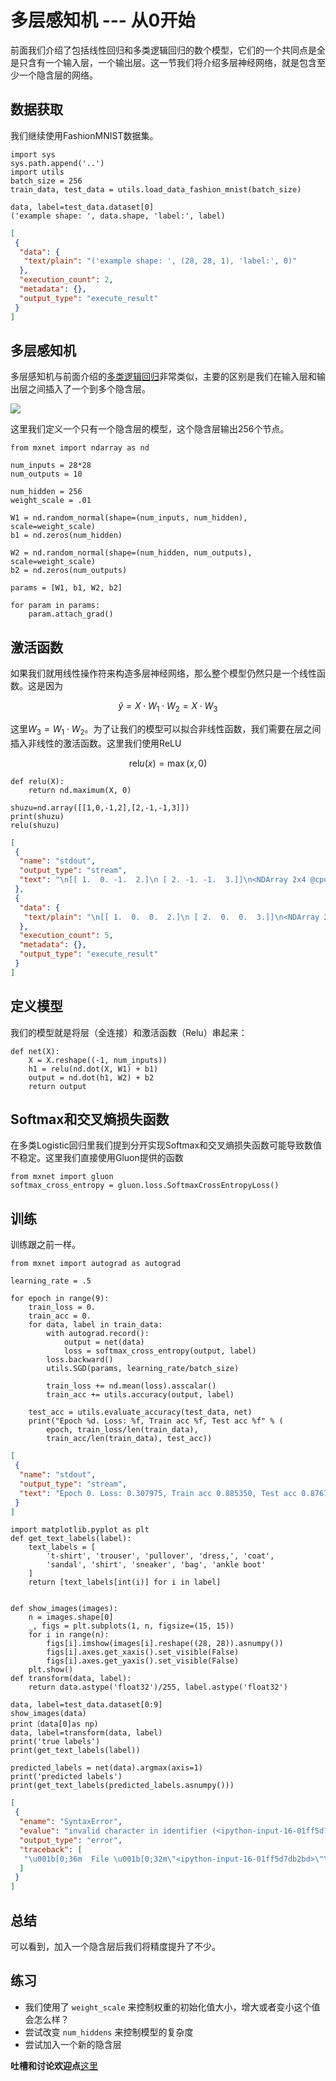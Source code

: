 # 多层感知机 --- 从0开始

前面我们介绍了包括线性回归和多类逻辑回归的数个模型，它们的一个共同点是全是只含有一个输入层，一个输出层。这一节我们将介绍多层神经网络，就是包含至少一个隐含层的网络。

## 数据获取

我们继续使用FashionMNIST数据集。

```{.python .input  n=1}
import sys
sys.path.append('..')
import utils
batch_size = 256
train_data, test_data = utils.load_data_fashion_mnist(batch_size)

```

```{.python .input  n=2}
data, label=test_data.dataset[0]
('example shape: ', data.shape, 'label:', label)
```

```{.json .output n=2}
[
 {
  "data": {
   "text/plain": "('example shape: ', (28, 28, 1), 'label:', 0)"
  },
  "execution_count": 2,
  "metadata": {},
  "output_type": "execute_result"
 }
]
```

## 多层感知机

多层感知机与前面介绍的[多类逻辑回归](../chapter_crashcourse/softmax-regression-scratch.md)非常类似，主要的区别是我们在输入层和输出层之间插入了一个到多个隐含层。

![](../img/multilayer-perceptron.png)

这里我们定义一个只有一个隐含层的模型，这个隐含层输出256个节点。

```{.python .input  n=3}
from mxnet import ndarray as nd

num_inputs = 28*28
num_outputs = 10

num_hidden = 256
weight_scale = .01

W1 = nd.random_normal(shape=(num_inputs, num_hidden), scale=weight_scale)
b1 = nd.zeros(num_hidden)

W2 = nd.random_normal(shape=(num_hidden, num_outputs), scale=weight_scale)
b2 = nd.zeros(num_outputs)

params = [W1, b1, W2, b2]

for param in params:
    param.attach_grad()
```

## 激活函数

如果我们就用线性操作符来构造多层神经网络，那么整个模型仍然只是一个线性函数。这是因为

$$\hat{y} = X \cdot W_1 \cdot W_2 = X \cdot W_3 $$

这里$W_3 = W_1 \cdot W_2$。为了让我们的模型可以拟合非线性函数，我们需要在层之间插入非线性的激活函数。这里我们使用ReLU

$$\textrm{rel}u(x)=\max(x, 0)$$

```{.python .input  n=4}
def relu(X):
    return nd.maximum(X, 0)
```

```{.python .input  n=5}
shuzu=nd.array([[1,0,-1,2],[2,-1,-1,3]])
print(shuzu)
relu(shuzu)
```

```{.json .output n=5}
[
 {
  "name": "stdout",
  "output_type": "stream",
  "text": "\n[[ 1.  0. -1.  2.]\n [ 2. -1. -1.  3.]]\n<NDArray 2x4 @cpu(0)>\n"
 },
 {
  "data": {
   "text/plain": "\n[[ 1.  0.  0.  2.]\n [ 2.  0.  0.  3.]]\n<NDArray 2x4 @cpu(0)>"
  },
  "execution_count": 5,
  "metadata": {},
  "output_type": "execute_result"
 }
]
```

## 定义模型

我们的模型就是将层（全连接）和激活函数（Relu）串起来：

```{.python .input  n=6}
def net(X):
    X = X.reshape((-1, num_inputs))
    h1 = relu(nd.dot(X, W1) + b1)
    output = nd.dot(h1, W2) + b2
    return output
```

## Softmax和交叉熵损失函数

在多类Logistic回归里我们提到分开实现Softmax和交叉熵损失函数可能导致数值不稳定。这里我们直接使用Gluon提供的函数

```{.python .input  n=7}
from mxnet import gluon
softmax_cross_entropy = gluon.loss.SoftmaxCrossEntropyLoss()
```

## 训练

训练跟之前一样。

```{.python .input  n=12}
from mxnet import autograd as autograd

learning_rate = .5

for epoch in range(9):
    train_loss = 0.
    train_acc = 0.
    for data, label in train_data:
        with autograd.record():
            output = net(data)
            loss = softmax_cross_entropy(output, label)
        loss.backward()
        utils.SGD(params, learning_rate/batch_size)

        train_loss += nd.mean(loss).asscalar()
        train_acc += utils.accuracy(output, label)

    test_acc = utils.evaluate_accuracy(test_data, net)
    print("Epoch %d. Loss: %f, Train acc %f, Test acc %f" % (
        epoch, train_loss/len(train_data),
        train_acc/len(train_data), test_acc))
```

```{.json .output n=12}
[
 {
  "name": "stdout",
  "output_type": "stream",
  "text": "Epoch 0. Loss: 0.307975, Train acc 0.885350, Test acc 0.876703\nEpoch 1. Loss: 0.299738, Train acc 0.888655, Test acc 0.879006\nEpoch 2. Loss: 0.289032, Train acc 0.893379, Test acc 0.884716\nEpoch 3. Loss: 0.282556, Train acc 0.895950, Test acc 0.883213\nEpoch 4. Loss: 0.274688, Train acc 0.897887, Test acc 0.878806\nEpoch 5. Loss: 0.271874, Train acc 0.898621, Test acc 0.887420\nEpoch 6. Loss: 0.264716, Train acc 0.901476, Test acc 0.884916\nEpoch 7. Loss: 0.260967, Train acc 0.902611, Test acc 0.886418\nEpoch 8. Loss: 0.254603, Train acc 0.905699, Test acc 0.890825\n"
 }
]
```

```{.python .input  n=13}
import matplotlib.pyplot as plt
def get_text_labels(label):
    text_labels = [
        't-shirt', 'trouser', 'pullover', 'dress,', 'coat',
        'sandal', 'shirt', 'sneaker', 'bag', 'ankle boot'
    ]
    return [text_labels[int(i)] for i in label]


def show_images(images):
    n = images.shape[0]
    _, figs = plt.subplots(1, n, figsize=(15, 15))
    for i in range(n):
        figs[i].imshow(images[i].reshape((28, 28)).asnumpy())
        figs[i].axes.get_xaxis().set_visible(False)
        figs[i].axes.get_yaxis().set_visible(False)
    plt.show()
def transform(data, label):
    return data.astype('float32')/255, label.astype('float32')
```

```{.python .input  n=16}
data, label=test_data.dataset[0:9]
show_images(data)
print（data[0]as np)
data, label=transform(data, label)
print('true labels')
print(get_text_labels(label))

predicted_labels = net(data).argmax(axis=1)
print('predicted labels')
print(get_text_labels(predicted_labels.asnumpy()))
```

```{.json .output n=16}
[
 {
  "ename": "SyntaxError",
  "evalue": "invalid character in identifier (<ipython-input-16-01ff5d7db2bd>, line 3)",
  "output_type": "error",
  "traceback": [
   "\u001b[0;36m  File \u001b[0;32m\"<ipython-input-16-01ff5d7db2bd>\"\u001b[0;36m, line \u001b[0;32m3\u001b[0m\n\u001b[0;31m    print\uff08data[0])\u001b[0m\n\u001b[0m             ^\u001b[0m\n\u001b[0;31mSyntaxError\u001b[0m\u001b[0;31m:\u001b[0m invalid character in identifier\n"
  ]
 }
]
```

## 总结

可以看到，加入一个隐含层后我们将精度提升了不少。

## 练习

- 我们使用了 `weight_scale` 来控制权重的初始化值大小，增大或者变小这个值会怎么样？
- 尝试改变 `num_hiddens` 来控制模型的复杂度
- 尝试加入一个新的隐含层

**吐槽和讨论欢迎点**[这里](https://discuss.gluon.ai/t/topic/739)
